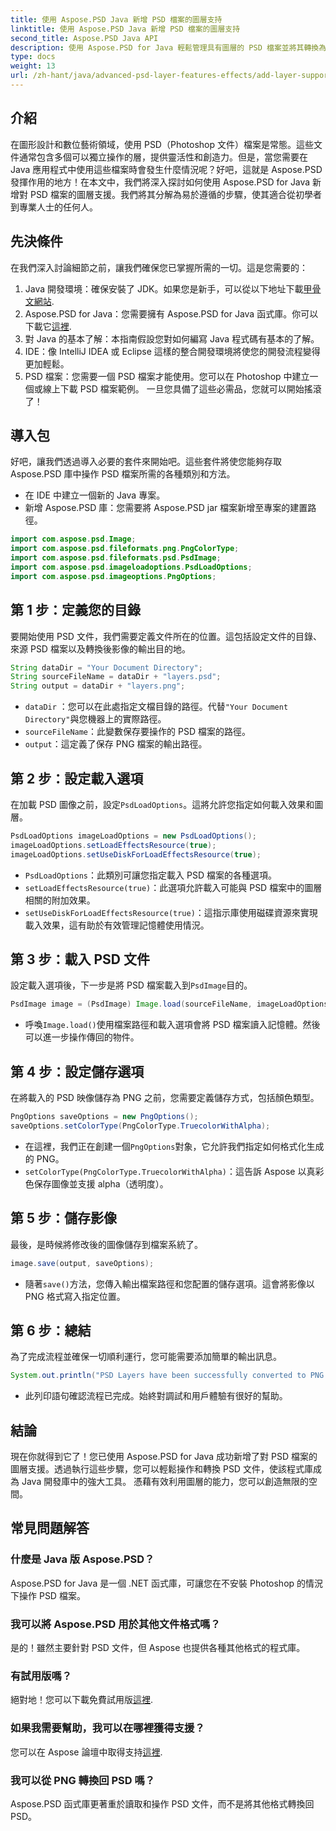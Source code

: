 ```yaml
---
title: 使用 Aspose.PSD Java 新增 PSD 檔案的圖層支持
linktitle: 使用 Aspose.PSD Java 新增 PSD 檔案的圖層支持
second_title: Aspose.PSD Java API
description: 使用 Aspose.PSD for Java 輕鬆管理具有圖層的 PSD 檔案並將其轉換為 PNG 格式！非常適合需要圖形操作的開發人員。
type: docs
weight: 13
url: /zh-hant/java/advanced-psd-layer-features-effects/add-layer-support-psd-files/
---
```

## 介紹
在圖形設計和數位藝術領域，使用 PSD（Photoshop 文件）檔案是常態。這些文件通常包含多個可以獨立操作的層，提供靈活性和創造力。但是，當您需要在 Java 應用程式中使用這些檔案時會發生什麼情況呢？好吧，這就是 Aspose.PSD 發揮作用的地方！在本文中，我們將深入探討如何使用 Aspose.PSD for Java 新增對 PSD 檔案的圖層支援。我們將其分解為易於遵循的步驟，使其適合從初學者到專業人士的任何人。
## 先決條件
在我們深入討論細節之前，讓我們確保您已掌握所需的一切。這是您需要的：
1.  Java 開發環境：確保安裝了 JDK。如果您是新手，可以從以下地址下載[甲骨文網站](https://www.oracle.com/java/technologies/javase-jdk11-downloads.html).
2. Aspose.PSD for Java：您需要擁有 Aspose.PSD for Java 函式庫。你可以下載它[這裡](https://releases.aspose.com/psd/java/).
3. 對 Java 的基本了解：本指南假設您對如何編寫 Java 程式碼有基本的了解。
4. IDE：像 IntelliJ IDEA 或 Eclipse 這樣的整合開發環境將使您的開發流程變得更加輕鬆。
5. PSD 檔案：您需要一個 PSD 檔案才能使用。您可以在 Photoshop 中建立一個或線上下載 PSD 檔案範例。
一旦您具備了這些必需品，您就可以開始搖滾了！
## 導入包
好吧，讓我們透過導入必要的套件來開始吧。這些套件將使您能夠存取 Aspose.PSD 庫中操作 PSD 檔案所需的各種類別和方法。

- 在 IDE 中建立一個新的 Java 專案。
- 新增 Aspose.PSD 庫：您需要將 Aspose.PSD jar 檔案新增至專案的建置路徑。
```java
import com.aspose.psd.Image;
import com.aspose.psd.fileformats.png.PngColorType;
import com.aspose.psd.fileformats.psd.PsdImage;
import com.aspose.psd.imageloadoptions.PsdLoadOptions;
import com.aspose.psd.imageoptions.PngOptions;
```
## 第 1 步：定義您的目錄
要開始使用 PSD 文件，我們需要定義文件所在的位置。這包括設定文件的目錄、來源 PSD 檔案以及轉換後影像的輸出目的地。

```java
String dataDir = "Your Document Directory";
String sourceFileName = dataDir + "layers.psd";
String output = dataDir + "layers.png";
```

- `dataDir` ：您可以在此處指定文檔目錄的路徑。代替`"Your Document Directory"`與您機器上的實際路徑。
- `sourceFileName`：此變數保存要操作的 PSD 檔案的路徑。
- `output`：這定義了保存 PNG 檔案的輸出路徑。
## 第 2 步：設定載入選項
在加載 PSD 圖像之前，設定`PsdLoadOptions`。這將允許您指定如何載入效果和圖層。

```java
PsdLoadOptions imageLoadOptions = new PsdLoadOptions();
imageLoadOptions.setLoadEffectsResource(true);
imageLoadOptions.setUseDiskForLoadEffectsResource(true);
```

- `PsdLoadOptions`：此類別可讓您指定載入 PSD 檔案的各種選項。
- `setLoadEffectsResource(true)`：此選項允許載入可能與 PSD 檔案中的圖層相關的附加效果。
- `setUseDiskForLoadEffectsResource(true)`：這指示庫使用磁碟資源來實現載入效果，這有助於有效管理記憶體使用情況。
## 第 3 步：載入 PSD 文件
設定載入選項後，下一步是將 PSD 檔案載入到`PsdImage`目的。

```java
PsdImage image = (PsdImage) Image.load(sourceFileName, imageLoadOptions);
```

- 呼喚`Image.load()`使用檔案路徑和載入選項會將 PSD 檔案讀入記憶體。然後可以進一步操作傳回的物件。
## 第 4 步：設定儲存選項
在將載入的 PSD 映像儲存為 PNG 之前，您需要定義儲存方式，包括顏色類型。

```java
PngOptions saveOptions = new PngOptions();
saveOptions.setColorType(PngColorType.TruecolorWithAlpha);
```

- 在這裡，我們正在創建一個`PngOptions`對象，它允許我們指定如何格式化生成的 PNG。
- `setColorType(PngColorType.TruecolorWithAlpha)`：這告訴 Aspose 以真彩色保存圖像並支援 alpha（透明度）。
## 第 5 步：儲存影像
最後，是時候將修改後的圖像儲存到檔案系統了。

```java
image.save(output, saveOptions);
```

- 隨著`save()`方法，您傳入輸出檔案路徑和您配置的儲存選項。這會將影像以 PNG 格式寫入指定位置。
## 第 6 步：總結
為了完成流程並確保一切順利運行，您可能需要添加簡單的輸出訊息。

```java
System.out.println("PSD Layers have been successfully converted to PNG!");
```

- 此列印語句確認流程已完成。始終對調試和用戶體驗有很好的幫助。
## 結論
現在你就得到它了！您已使用 Aspose.PSD for Java 成功新增了對 PSD 檔案的圖層支援。透過執行這些步驟，您可以輕鬆操作和轉換 PSD 文件，使該程式庫成為 Java 開發庫中的強大工具。
憑藉有效利用圖層的能力，您可以創造無限的空間。
## 常見問題解答
### 什麼是 Java 版 Aspose.PSD？
Aspose.PSD for Java 是一個 .NET 函式庫，可讓您在不安裝 Photoshop 的情況下操作 PSD 檔案。
### 我可以將 Aspose.PSD 用於其他文件格式嗎？
是的！雖然主要針對 PSD 文件，但 Aspose 也提供各種其他格式的程式庫。
### 有試用版嗎？
絕對地！您可以下載免費試用版[這裡](https://releases.aspose.com/).
### 如果我需要幫助，我可以在哪裡獲得支援？
您可以在 Aspose 論壇中取得支持[這裡](https://forum.aspose.com/c/psd/34).
### 我可以從 PNG 轉換回 PSD 嗎？
Aspose.PSD 函式庫更著重於讀取和操作 PSD 文件，而不是將其他格式轉換回 PSD。